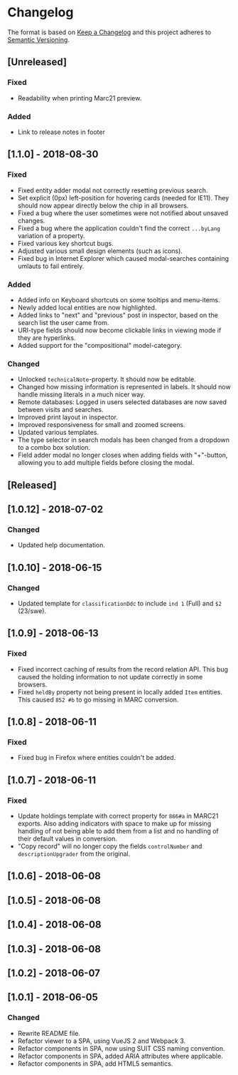 # Changelog

The format is based on [Keep a Changelog](http://keepachangelog.com/en/1.0.0/)
and this project adheres to [Semantic Versioning](http://semver.org/spec/v2.0.0.html).

## [Unreleased]

### Fixed
- Readability when printing Marc21 preview.

### Added
- Link to release notes in footer

## [1.1.0] - 2018-08-30

### Fixed
- Fixed entity adder modal not correctly resetting previous search.
- Set explicit (0px) left-position for hovering cards (needed for IE11). They should now appear directly below the chip in all browsers.
- Fixed a bug where the user sometimes were not notified about unsaved changes.
- Fixed a bug where the application couldn't find the correct `...byLang` variation of a property.
- Fixed various key shortcut bugs.
- Adjusted various small design elements (such as icons).
- Fixed bug in Internet Explorer which caused modal-searches containing umlauts to fail entirely.

### Added
- Added info on Keyboard shortcuts on some tooltips and menu-items.
- Newly added local entities are now highlighted.
- Added links to "next" and "previous" post in inspector, based on the search list the user came from.
- URI-type fields should now become clickable links in viewing mode if they are hyperlinks.
- Added support for the "compositional" model-category.

### Changed
- Unlocked `technicalNote`-property. It should now be editable.
- Changed how missing information is represented in labels. It should now handle missing literals in a much nicer way.
- Remote databases: Logged in users selected databases are now saved between visits and searches.
- Improved print layout in inspector.
- Improved responsiveness for small and zoomed screens.
- Updated various templates.
- The type selector in search modals has been changed from a dropdown to a combo box solution.
- Field adder modal no longer closes when adding fields with "+"-button, allowing you to add multiple fields before closing the modal.

## [Released]

## [1.0.12] - 2018-07-02

### Changed 
- Updated help documentation.

## [1.0.10] - 2018-06-15

### Changed
- Updated template for `classificationDdc` to include `ind 1` (Full) and `$2` (23/swe).

## [1.0.9] - 2018-06-13

### Fixed
- Fixed incorrect caching of results from the record relation API. This bug caused the holding information to not update correctly in some browsers.
- Fixed `heldBy` property not being present in locally added `Item` entities. This caused `852 #b` to go missing in MARC conversion.

## [1.0.8] - 2018-06-11

### Fixed
- Fixed bug in Firefox where entities couldn't be added.

## [1.0.7] - 2018-06-11
### Fixed
- Update holdings template with correct property for `866#a` in MARC21 exports. Also adding indicators with space to make up for missing handling of not being able to add them from a list and no handling of their default values in conversion.
- "Copy record" will no longer copy the fields `controlNumber` and `descriptionUpgrader` from the original.

## [1.0.6] - 2018-06-08
## [1.0.5] - 2018-06-08
## [1.0.4] - 2018-06-08
## [1.0.3] - 2018-06-08
## [1.0.2] - 2018-06-07
## [1.0.1] - 2018-06-05

### Changed
- Rewrite README file.
- Refactor viewer to a SPA, using VueJS 2 and Webpack 3.
- Refactor components in SPA, now using SUIT CSS naming convention.
- Refactor components in SPA, added ARIA attributes where applicable.
- Refactor components in SPA, add HTML5 semantics.

